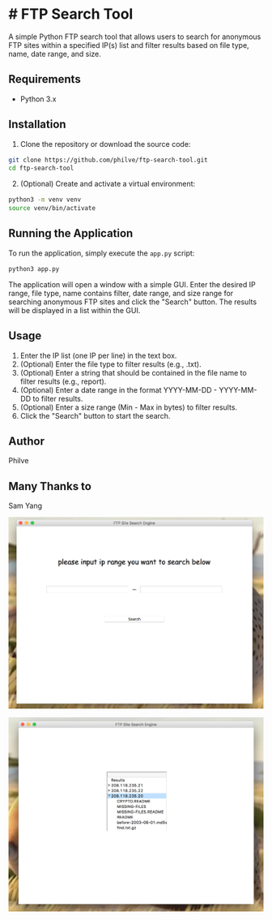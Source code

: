 # # FTP Search Tool

A simple Python FTP search tool that allows users to search for anonymous FTP sites within a specified IP(s) list and filter results based on file type, name, date range, and size.

## Requirements

- Python 3.x

## Installation

1. Clone the repository or download the source code:

```sh
git clone https://github.com/philve/ftp-search-tool.git
cd ftp-search-tool
```

2. (Optional) Create and activate a virtual environment:

```sh
python3 -m venv venv
source venv/bin/activate
```

## Running the Application

To run the application, simply execute the `app.py` script:

```sh
python3 app.py
```

The application will open a window with a simple GUI. Enter the desired IP range, file type, name contains filter, date range, and size range for searching anonymous FTP sites and click the "Search" button. The results will be displayed in a list within the GUI.

## Usage

1. Enter the IP list (one IP per line) in the text box.
2. (Optional) Enter the file type to filter results (e.g., .txt).
3. (Optional) Enter a string that should be contained in the file name to filter results (e.g., report).
4. (Optional) Enter a date range in the format YYYY-MM-DD - YYYY-MM-DD to filter results.
5. (Optional) Enter a size range (Min - Max in bytes) to filter results.
6. Click the "Search" button to start the search.


## Author

Philve

## Many Thanks to

Sam Yang

![初始页面](2.png)

![搜索结果](1.png)
